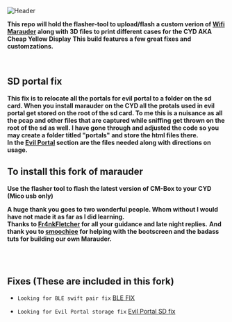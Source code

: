 ![Header](Images/mainheader.png)
<br>



  <b>This repo will hold the flasher-tool to upload/flash a custom verion of <a href=hhttps://github.com/justcallmekoko/ESP32Marauder/wiki/about>Wifi Marauder</a> along with 3D files to print different cases for the CYD AKA Cheap Yellow Display</b>
  <b>This build features a few great fixes and customzations.</b>
  
  <br>
  
  ## SD portal fix
  <b> This fix is to relocate all the portals for evil portal to a folder on the sd card. When you install marauder on the CYD all the protals used in evil portal get stored on the root of the sd card. To me this is a nuisance as all the pcap and other files that are captured while sniffing get thrown on the root of the sd as well. I have gone through and adjusted the code so you may create a folder titled "portals" and store the html files there.<br>In the <a href=https://github.com/ATOMNFT/CYD-ESP32Marauder/tree/master/Evil%20Portal%20Stuff>Evil Portal</a> section are the files needed along with directions on usage. </b>
  
  
  
  ## To install this fork of marauder
  <b>Use the flasher tool to flash the latest version of CM-Box to your CYD (Mico usb only)</b>
  
  
  <b>A huge thank you goes to two wonderful people. Whom without I would have not made it as far as I  did learning.</b> <br>
  <b>Thanks to <a href=https://github.com/Fr4nkFletcher>Fr4nkFletcher</a> for all your guidance and late night replies.</b>
  <b>And thank you to <a href=https://github.com/smoochiee>smoochiee</a> for helping with the bootscreen and the badass tuts for building our own Marauder.</b><br>
  
  
  <br>
  <br>
  
  
  ## Fixes (These are included in this fork)
  
  - `Looking for BLE swift pair fix` [BLE FIX](https://github.com/ATOMNFT/CYD-ESP32Marauder/tree/master/BLE%20Swiftpair%20Fix)

 - `Looking for Evil Portal storage fix` [Evil Portal SD fix](https://github.com/ATOMNFT/CYD-ESP32Marauder/tree/master/Evil%20Portal%20Stuff)
 




  
  
  